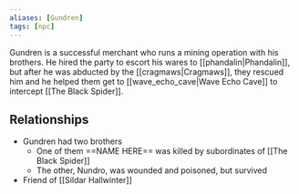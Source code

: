 ```yaml
---
aliases: [Gundren]
tags: [npc]
---
```

Gundren is a successful merchant who runs a mining operation with his brothers. He hired the party to escort his wares to [[phandalin|Phandalin]], but after he was abducted by the [[cragmaws|Cragmaws]], they rescued him and he helped them get to [[wave_echo_cave|Wave Echo Cave]] to intercept [[The Black Spider]].

## Relationships
- Gundren had two brothers
	- One of them ==NAME HERE== was killed by subordinates of [[The Black Spider]]
	- The other, Nundro, was wounded and poisoned, but survived
- Friend of [[Sildar Hallwinter]]